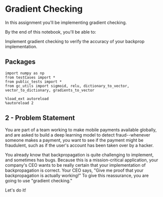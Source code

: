 # Gradient Checking

In this assignment you'll be implementing gradient checking.

By the end of this notebook, you'll be able to:

Implement gradient checking to verify the accuracy of your backprop implementation.

## Packages
```
import numpy as np
from testCases import *
from public_tests import *
from gc_utils import sigmoid, relu, dictionary_to_vector, vector_to_dictionary, gradients_to_vector

%load_ext autoreload
%autoreload 2
```
## 2 - Problem Statement

You are part of a team working to make mobile payments available globally, and are asked to build a deep learning model
to detect fraud--whenever someone makes a payment, you want to see if the payment might be fraudulent, such as if the 
user's account has been taken over by a hacker.

You already know that backpropagation is quite challenging to implement, and sometimes has bugs. Because this is a 
mission-critical application, your company's CEO wants to be really certain that your implementation of backpropagation 
is correct. Your CEO says, "Give me proof that your backpropagation is actually working!" To give this reassurance, you 
are going to use "gradient checking."

Let's do it!


